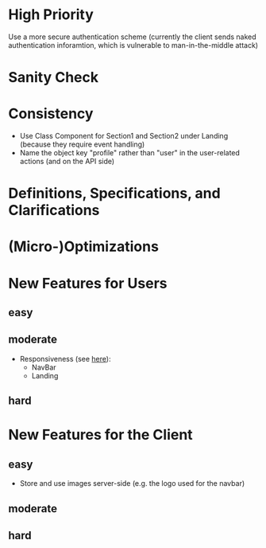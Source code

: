 # High Priority

Use a more secure authentication scheme (currently the client sends naked authentication inforamtion, which is vulnerable to man-in-the-middle attack)

# Sanity Check


# Consistency

* Use Class Component for Section1 and Section2 under Landing (because they require event handling)
* Name the object key "profile" rather than "user" in the user-related actions (and on the API side)


# Definitions, Specifications, and Clarifications


# (Micro-)Optimizations


# New Features for Users

## easy

## moderate

* Responsiveness (see [here](https://stackoverflow.com/a/51744517)):
  * NavBar
  * Landing

## hard


# New Features for the Client

## easy

* Store and use images server-side (e.g. the logo used for the navbar)

## moderate

## hard





